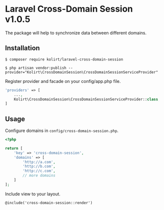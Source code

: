 # Laravel Cross-Domain Session v1.0.5

The package will help to synchronize data between different domains.

## Installation

```
$ composer require kolirt/laravel-cross-domain-session
```

```
$ php artisan vendor:publish --provider="Kolirt\CrossDomainSession\CrossDomainSessionServiceProvider"
```

Register provider and facade on your config/app.php file.

```php
'providers' => [
    ...,
    Kolirt\CrossDomainSession\CrossDomainSessionServiceProvider::class,
]
```

## Usage

Configure domains in `config/cross-domain-session.php`.

```php
<?php

return [
    'key' => 'cross-domain-session',
    'domains' => [
        'http://a.com',
        'http://b.com',
        'http://c.com',
        // more domains
    ]
];
```

Include view to your layout.

```
@include('cross-domain-session::render')
```